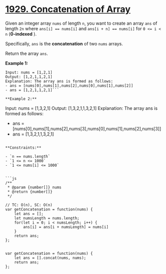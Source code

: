 # [1929. Concatenation of Array](https://leetcode.com/problems/concatenation-of-array/description/)

Given an integer array `nums` of length `n`, you want to create an array `ans` of length `2n` where `ans[i] == nums[i]` and `ans[i + n] == nums[i]` for `0 <= i < n` (**0-indexed** ).

Specifically, `ans` is the **concatenation**  of two `nums` arrays.

Return the array `ans`.

**Example 1:**

```
Input: nums = [1,2,1]
Output: [1,2,1,1,2,1]
Explanation: The array ans is formed as follows:
- ans = [nums[0],nums[1],nums[2],nums[0],nums[1],nums[2]]
- ans = [1,2,1,1,2,1]```

**Example 2:**

```
Input: nums = [1,3,2,1]
Output: [1,3,2,1,1,3,2,1]
Explanation: The array ans is formed as follows:
- ans = [nums[0],nums[1],nums[2],nums[3],nums[0],nums[1],nums[2],nums[3]]
- ans = [1,3,2,1,1,3,2,1]
```

**Constraints:**

- `n == nums.length`
- `1 <= n <= 1000`
- `1 <= nums[i] <= 1000`


```js
/**
 * @param {number[]} nums
 * @return {number[]}
 */

// TC: O(n), SC: O(n)
var getConcatenation = function(nums) {
    let ans = [];
    let numsLength = nums.length;
    for(let i = 0; i < numsLength; i++) {
        ans[i] = ans[i + numsLength] = nums[i]
    }
    return ans;
};


var getConcatenation = function(nums) {
    let ans = [].concat(nums, nums);
    return ans;
};

```
